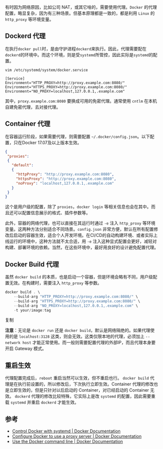 有时因为网络原因，比如公司 NAT，或其它啥的，需要使用代理。`Docker` 的代理配置，略显复杂，因为有三种场景。但基本原理都是一致的，都是利用 `Linux` 的 `http_proxy` 等环境变量。
## Dockerd 代理
在执行`docker pull`时，是由守护进程`dockerd`来执行。因此，代理需要配在`dockerd`的环境中。而这个环境，则是受`systemd`所管控，因此实际是`systemd`的配置。
```shell
vim /etc/systemd/system/docker.service
```

```shell
[Service]
Environment="HTTP_PROXY=http://proxy.example.com:8080/" Environment="HTTPS_PROXY=http://proxy.example.com:8080/" Environment="NO_PROXY=localhost,127.0.0.1,.example.com"
```

其中，`proxy.example.com:8080` 要换成可用的免密代理。通常使用 `cntlm` 在本机自建免密代理，去对接代理。
## Container 代理
在容器运行阶段，如果需要代理，则需要配置 `~/.docker/config.json`。以下配置，只在Docker 17.07及以上版本生效。

```json
{
 "proxies":
 {
   "default":
   {
     "httpProxy": "http://proxy.example.com:8080",
     "httpsProxy": "http://proxy.example.com:8080",
     "noProxy": "localhost,127.0.0.1,.example.com"
   }
 }
}
```
这个是用户级的配置，除了 `proxies`，`docker login` 等相关信息也会在其中。而且还可以配置信息展示的格式、插件参数等。

此外，容器的网络代理，也可以直接在其运行时通过 `-e` 注入 `http_proxy` 等环境变量。这两种方法分别适合不同场景。`config.json` 非常方便，默认在所有配置修改后启动的容器生效，适合个人开发环境。在CI/CD的自动构建环境、或者实际上线运行的环境中，这种方法就不太合适，用 `-e` 注入这种显式配置会更好，减轻对构建、部署环境的依赖。当然，在这些环境中，最好用良好的设计避免配置代理。

## Docker Build 代理
虽然 `docker build` 的本质，也是启动一个容器，但是环境会略有不同，用户级配置无效。在构建时，需要注入 `http_proxy` 等参数。

```javascript
docker build . \
    --build-arg "HTTP_PROXY=http://proxy.example.com:8080/" \
    --build-arg "HTTPS_PROXY=http://proxy.example.com:8080/" \
    --build-arg "NO_PROXY=localhost,127.0.0.1,.example.com" \
    -t your/image:tag
```

复制

**注意**：无论是 `docker run` 还是 `docker build`，默认是网络隔绝的。如果代理使用的是 `localhost:3128` 这类，则会无效。这类仅限本地的代理，必须加上 `--network host` 才能正常使用。而一般则需要配置代理的外部IP，而且代理本身要开启 Gateway 模式。

## 重启生效
代理配置完成后，`reboot` 重启当然可以生效，但不重启也行。
`docker build` 代理是在执行前设置的，所以修改后，下次执行立即生效。Container 代理的修改也是立即生效的，但是只针对以后启动的 Container，对已经启动的 Container 无效。
`dockerd` 代理的修改比较特殊，它实际上是改 `systemd` 的配置，因此需要重载 `systemd` 并重启 `dockerd` 才能生效。

## 参考
- [Control Docker with systemd | Docker Documentation](https://docs.docker.com/config/daemon/systemd/)
- [Configure Docker to use a proxy server | Docker Documentation](https://docs.docker.com/network/proxy/)
- [Use the Docker command line | Docker Documentation](https://docs.docker.com/engine/reference/commandline/cli)